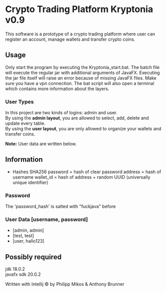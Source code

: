 # Crypto Trading Platform Kryptonia v0.9

This software is a prototype of a crypto trading platform where user can register an account, manage wallets and transfer crypto coins.

## Usage
Only start the program by executing the Kryptonia_start.bat. The batch file will execute the regular jar with additional arguments of JavaFX.
Executing the jar file itself will raise an error because of missing JavaFX files. Make sure you have a vpn connection.
The bat script will also open a terminal which contains more information about the layers.

### User Types
In this project are two kinds of logins: admin and user.  
By using the **admin layout**, you are allowed to select, add, delete and update every table.  
By using the **user layout**, you are only allowed to organize your wallets and transfer coins.  

**Note:** User data are written below.

## Information
- Hashes SHA256
password = hash of clear password
address = hash of username
wallet_id = hash of address + random UUID (universally unique identifier)

### Password
The 'password_hash' is salted with "fuckjava" before

### User Data [username, password]
- [admin, admin]
- [test, test]
- [user, hallo123]

## Possibly required
jdk 18.0.2  
javafx sdk 20.0.2

Written with Intellij
&copy; by Philipp Mikos & Anthony Brunner




